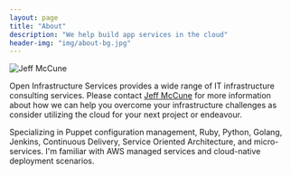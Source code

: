 ```yaml
---
layout: page
title: "About"
description: "We help build app services in the cloud"
header-img: "img/about-bg.jpg"
---
```


![Jeff McCune][avatar]

Open Infrastructure Services provides a wide range of IT infrastructure
consulting services.  Please contact [Jeff McCune][jeff] for more information
about how we can help you overcome your infrastructure challenges as consider
utilizing the cloud for your next project or endeavour.

Specializing in Puppet configuration management, Ruby, Python, Golang, Jenkins,
Continuous Delivery, Service Oriented Architecture, and micro-services.  I'm
familiar with AWS managed services and cloud-native deployment scenarios.

[jeff]: https://about.me/jeffmccune
[avatar]: http://gravatar.com/avatar/00224978b1eb94cb7ab8c3bf45788540.jpg?size=250
